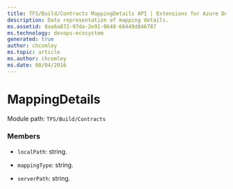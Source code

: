 ```yaml
---
title: TFS/Build/Contracts MappingDetails API | Extensions for Azure DevOps Services
description: Data representation of mapping details.
ms.assetid: 8aa6a872-97da-2e91-0648-66449d846787
ms.technology: devops-ecosystem
generated: true
author: chcomley
ms.topic: article
ms.author: chcomley
ms.date: 08/04/2016
---
```


# MappingDetails

Module path: `TFS/Build/Contracts`

### Members

* `localPath`: string.

* `mappingType`: string.

* `serverPath`: string.
